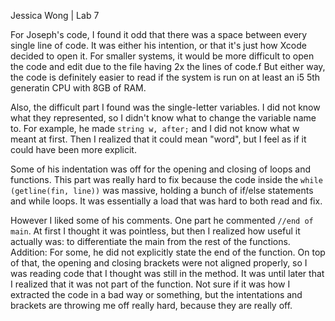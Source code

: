 Jessica Wong | Lab 7

For Joseph's code, I found it odd that there was a space between every single line of code. 
It was either his intention, or that it's just how Xcode decided to open it.
For smaller systems, it would be more difficult to open the code and edit due to the file having 2x the lines of code.f
But either way, the code is definitely easier to read if the system is run on at least an i5 5th generatin CPU with 8GB of RAM. 

Also, the difficult part I found was the single-letter variables. I did not know what they represented, so I didn't know what to change the variable name to. For example, he made 
```string w, after;``` 
and I did not know what w meant at first. Then I realized that it could mean "word", but I feel as if it could have been more explicit.

Some of his indentation was off for the opening and closing of loops and functions. This part was really hard to fix because
the code inside the ```while (getline(fin, line))``` was massive, holding a bunch of if/else statements and while loops. It was essentially a load that was hard to both read and fix.

However I liked some of his comments. One part he commented ```//end of main```. At first I thought it was pointless, but then I realized how useful it actually was: to differentiate the main from the rest of the functions.
Addition: For some, he did not explicitly state the end of the function. On top of that, the opening and closing brackets
were not aligned properly, so I was reading code that I thought was still in the method. It was until later that I realized that it was not part of the function.
Not sure if it was how I extracted the code in a bad way or something, but the intentations and brackets are throwing me off really hard, because they are really off.
